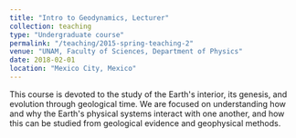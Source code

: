 ```yaml
---
title: "Intro to Geodynamics, Lecturer"
collection: teaching
type: "Undergraduate course"
permalink: "/teaching/2015-spring-teaching-2"
venue: "UNAM, Faculty of Sciences, Department of Physics"
date: 2018-02-01
location: "Mexico City, Mexico"
---
```


This course is devoted to the study of the Earth's interior, its genesis, and evolution through geological time. We are focused on understanding how and why the Earth's physical systems interact with one another, and how this can be studied from geological evidence and geophysical methods.

<!-- Heading 1 -->
<!-- ====== -->

<!-- Heading 2 -->
<!-- ====== -->

<!-- Heading 3 -->
<!-- ====== -->
